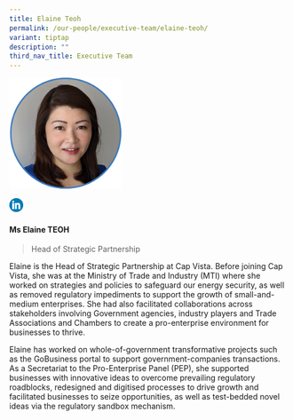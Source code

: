 ```yaml
---
title: Elaine Teoh
permalink: /our-people/executive-team/elaine-teoh/
variant: tiptap
description: ""
third_nav_title: Executive Team
---
```

<p></p><div class="isomer-image-wrapper"><img style="width: 40%;" height="auto" width="100%" alt="" src="/images/Executive Team/Elaine_Teoh.png"></div><p></p><a class="isomer-image-wrapper" href="https://www.linkedin.com/in/elaine-teoh-015209247"><img style="width: 5%;" height="auto" width="100%" alt="" src="/images/Executive Team/linkedin_logo.png"></a><p></p><h4><strong>Ms Elaine TEOH</strong></h4><blockquote><p>Head of Strategic Partnership</p></blockquote><p>Elaine is the Head of Strategic Partnership at Cap Vista. Before joining Cap Vista, she was at the Ministry of Trade and Industry (MTI) where she worked on strategies and policies to safeguard our energy security, as well as removed regulatory impediments to support the growth of small-and-medium enterprises. She had also facilitated collaborations across stakeholders involving Government agencies, industry players and Trade Associations and Chambers to create a pro-enterprise environment for businesses to thrive.</p><p></p><p></p><p>Elaine has worked on whole-of-government transformative projects such as&nbsp;the GoBusiness portal to support government-companies transactions. As a Secretariat to the Pro-Enterprise Panel (PEP), she supported businesses with innovative ideas to overcome prevailing regulatory roadblocks, redesigned and digitised processes to drive growth and facilitated businesses to seize opportunities, as well as test-bedded novel ideas via the regulatory sandbox mechanism.</p>
